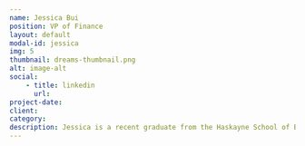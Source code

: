 ```yaml
---
name: Jessica Bui
position: VP of Finance
layout: default
modal-id: jessica
img: 5
thumbnail: dreams-thumbnail.png
alt: image-alt
social:
    - title: linkedin
      url: 
project-date:
client:
category:
description: Jessica is a recent graduate from the Haskayne School of Business at the University of Calgary, with a major in Accounting. She's currently working as a full-time accountant at a small local public practice firm. In her spare time, she enjoys playing volleyball and basketball, spending time outdoors, reading, or working on various pieces of art.
---
```

